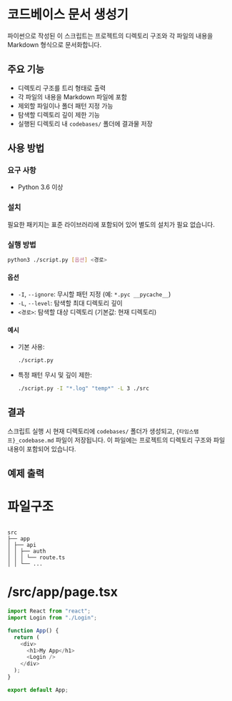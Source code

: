 # 코드베이스 문서 생성기

파이썬으로 작성된 이 스크립트는 프로젝트의 디렉토리 구조와 각 파일의 내용을 Markdown 형식으로 문서화합니다.

## 주요 기능

- 디렉토리 구조를 트리 형태로 출력
- 각 파일의 내용을 Markdown 파일에 포함
- 제외할 파일이나 폴더 패턴 지정 가능
- 탐색할 디렉토리 깊이 제한 기능
- 실행된 디렉토리 내 `codebases/` 폴더에 결과물 저장

## 사용 방법

### 요구 사항

- Python 3.6 이상

### 설치

필요한 패키지는 표준 라이브러리에 포함되어 있어 별도의 설치가 필요 없습니다.

### 실행 방법

```bash
python3 ./script.py [옵션] <경로>
```

#### 옵션

- `-I`, `--ignore`: 무시할 패턴 지정 (예: `*.pyc __pycache__`)
- `-L`, `--level`: 탐색할 최대 디렉토리 깊이
- `<경로>`: 탐색할 대상 디렉토리 (기본값: 현재 디렉토리)

#### 예시

- 기본 사용:

  ```bash
  ./script.py
  ```

- 특정 패턴 무시 및 깊이 제한:
  ```bash
  ./script.py -I "*.log" "temp*" -L 3 ./src
  ```

## 결과

스크립트 실행 시 현재 디렉토리에 `codebases/` 폴더가 생성되고, `{타임스탬프}_codebase.md` 파일이 저장됩니다. 이 파일에는 프로젝트의 디렉토리 구조와 파일 내용이 포함되어 있습니다.

## 예제 출력

# 파일구조

```

src
├── app
│ ├── api
│ │ ├── auth
│ │ │ └── route.ts
│ │ └── ...

```

# **/src/app/page.tsx**

```javascript
import React from "react";
import Login from "./Login";

function App() {
  return (
    <div>
      <h1>My App</h1>
      <Login />
    </div>
  );
}

export default App;
```
